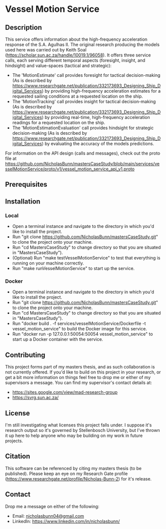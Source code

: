 # **Vessel Motion Service**

## **Description**

This service offers information about the high-frequency acceleration response of the S.A. Agulhas II. The original research producing the models used here was carried out by Keith Soal (https://scholar.sun.ac.za/handle/10019.1/96058). It offers three service calls, each serving different temporal aspects (foresight, insight, and hindsight) and value-spaces (tactical and strategic):

- The 'MotionEstimate' call provides foresight for tactical decision-making (As is described by https://www.researchgate.net/publication/332173693_Designing_Ship_Digital_Services) by providing high-frequency acceleration estimates for a requested sailing conditions at a requested location on the ship.
- The 'MotionTracking' call provides insight for tactical decision-making (As is described by https://www.researchgate.net/publication/332173693_Designing_Ship_Digital_Services) by providing real-time, high-frequency acceleration readings for a requested location on the ship.
- The 'MotionEstimationEvaluation' call provides hindsight for strategic decision-making (As is described by https://www.researchgate.net/publication/332173693_Designing_Ship_Digital_Services) by evaluating the accuracy of the models predictions.

For information on the API design (calls and messages), check out the proto file at https://github.com/NicholasBunn/mastersCaseStudy/blob/main/services/vesselMotionService/proto/v1/vessel_motion_service_api_v1.proto

## **Prerequisites**

## **Installation**

### **Local**

- Open a terminal instance and navigate to the directory in which you'd like to install the project.
- Run "git clone https://github.com/NicholasBunn/mastersCaseStudy.git" to clone the project onto your machine.
- Run "cd MastersCaseStudy" to change directory so that you are situated in "MastersCaseStudy").
- (Optional) Run "make testVesselMotionService" to test that everything is running on your machine correctly.
- Run "make runVesselMotionService" to start up the service.

### **Docker**

- Open a terminal instance and navigate to the directory in which you'd like to install the project.
- Run "git clone https://github.com/NicholasBunn/mastersCaseStudy.git" to clone the project onto your machine.
- Run "cd MastersCaseStudy" to change directory so that you are situated in "MastersCaseStudy").
- Run "docker build . -f services/vesselMotionService/Dockerfile -t vessel_motion_service" to build the Docker image for this service.
- Run "docker run -p 127.0.0.1:50054:50054 vessel_motion_service" to start up a Docker container with the service.

## **Contributing**

This project forms part of my masters thesis, and as such collaboration is not currently offered. If you'd like to build on this project in your research, or get a bit more information on things feel free to drop me or either of my supervisors a message. You can find my supervisor's contact details at:

- https://sites.google.com/view/mad-research-group
- https://svrg.sun.ac.za/

## **License**

I'm still investigating what licenses this project falls under. I suppose it's research output so it's governed by Stellenbosch University, but I've thrown it up here to help anyone who may be building on my work in future projects.

## **Citation**

This software can be referenced by citing my masters thesis (to be published). Please keep an eye on my Research Gate profile (https://www.researchgate.net/profile/Nicholas-Bunn-2) for it's release.

## **Contact**

Drop me a message on either of the following:

- Email: nicholasbunn04@gmail.com
- LinkedIn: https://www.linkedin.com/in/nicholasbunn/
